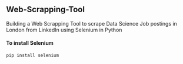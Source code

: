## Web-Scrapping-Tool
Building a Web Scrapping Tool to scrape Data Science Job postings in London from LinkedIn using Selenium in Python

#### To install Selenium
```
pip install selenium
```
